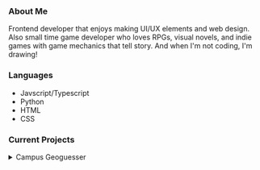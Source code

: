 ### About Me
Frontend developer that enjoys making UI/UX elements and web design. Also small time game developer who loves RPGs, visual novels, and indie games with game mechanics that tell story. And when I'm not coding, I'm drawing! 

### Languages
- Javscript/Typescript
- Python
- HTML
- CSS

### Current Projects
<details>
<summary>Campus Geoguesser</summary>
A geoguessing game
</details>



<!--
**katruong855/katruong855** is a ✨ _special_ ✨ repository because its `README.md` (this file) appears on your GitHub profile.

Here are some ideas to get you started:

- 🔭 I’m currently working on ...
- 🌱 I’m currently learning ...
- 👯 I’m looking to collaborate on ...
- 🤔 I’m looking for help with ...
- 💬 Ask me about ...
- 📫 How to reach me: ...
- 😄 Pronouns: ...
- ⚡ Fun fact: ...
-->
